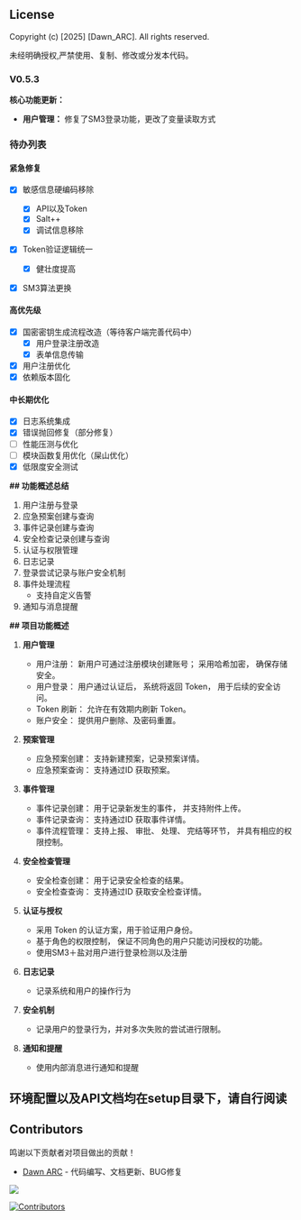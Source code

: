 ## License

Copyright (c) [2025] [Dawn_ARC]. All rights reserved.

未经明确授权,严禁使用、复制、修改或分发本代码。


### V0.5.3

**核心功能更新：**

*   **用户管理：** 修复了SM3登录功能，更改了变量读取方式


### 待办列表
#### 紧急修复

- [x] 敏感信息硬编码移除

	- [x] API以及Token
	- [x] Salt++
	- [x] 调试信息移除

- [x] Token验证逻辑统一
	- [x] 健壮度提高
	
- [x] SM3算法更换
#### 高优先级
- [x] 国密密钥生成流程改造（等待客户端完善代码中）
   - [x] 用户登录注册改造
   - [x] 表单信息传输
- [x] 用户注册优化
- [x] 依赖版本固化
#### 中长期优化
- [x] 日志系统集成
- [x] 错误抛回修复（部分修复）
- [ ] 性能压测与优化 
- [ ] 模块函数复用优化（屎山优化）
- [x] 低限度安全测试 

**## 功能概述总结**

1.  用户注册与登录
2.  应急预案创建与查询
3.  事件记录创建与查询
4.  安全检查记录创建与查询
5.  认证与权限管理
6.  日志记录
7.  登录尝试记录与账户安全机制
8.  事件处理流程
    *  支持自定义告警
9.  通知与消息提醒

**## 项目功能概述**

1.  **用户管理**

    *   用户注册： 新用户可通过注册模块创建账号； 采用哈希加密， 确保存储安全。
    *   用户登录： 用户通过认证后， 系统将返回 Token， 用于后续的安全访问。
    *   Token 刷新： 允许在有效期内刷新 Token。
    *   账户安全： 提供用户删除、及密码重置。
2.  **预案管理**

    *   应急预案创建： 支持新建预案，记录预案详情。
    *   应急预案查询： 支持通过ID 获取预案。

3.  **事件管理**

    *   事件记录创建： 用于记录新发生的事件， 并支持附件上传。
    *   事件记录查询： 支持通过ID 获取事件详情。
    *   事件流程管理： 支持上报、 审批、 处理、 完结等环节， 并具有相应的权限控制。

4.  **安全检查管理**

    *   安全检查创建： 用于记录安全检查的结果。
    *   安全检查查询： 支持通过ID 获取安全检查详情。

5.  **认证与授权**

    *   采用 Token 的认证方案，用于验证用户身份。
    *   基于角色的权限控制， 保证不同角色的用户只能访问授权的功能。
    *   使用SM3＋盐对用户进行登录检测以及注册

6.  **日志记录**

    *  记录系统和用户的操作行为

7.  **安全机制**

    *   记录用户的登录行为，并对多次失败的尝试进行限制。

8.  **通知和提醒**
    *  使用内部消息进行通知和提醒

## 环境配置以及API文档均在setup目录下，请自行阅读


## Contributors

鸣谢以下贡献者对项目做出的贡献！
*   [Dawn ARC](https://github.com/A-Dawn) - 代码编写、文档更新、BUG修复

<a href="https://github.com/A-Dawn/air_emergency_response/graphs/contributors">
  <img src="https://contrib.rocks/image?repo=A-Dawn/air_emergency_response" />
</a>

[![Contributors](https://img.shields.io/github/contributors/A-Dawn/air_emergency_response)](https://github.com/A-Dawn/air_emergency_response/graphs/contributors)
